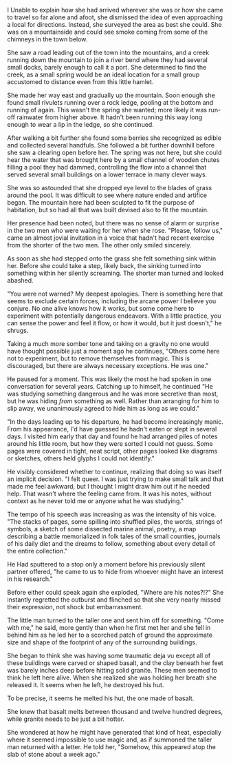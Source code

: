 I Unable to explain how she had arrived wherever she was or how she came to travel so far alone and afoot, she dismissed the idea of even approaching a local for directions. Instead, she surveyed the area as best she could. She was on a mountainside and could see smoke coming from some of the chimneys in the town below.

She saw a road leading out of the town into the mountains, and a creek running down the mountain to join a river bend where they had several small docks, barely enough to call it a port. She determined to find the creek, as a small spring would be an ideal location for a small group accustomed to distance even from this little hamlet.

She made her way east and gradually up the mountain. Soon enough she found small rivulets running over a rock ledge, pooling at the bottom and running of again. This wasn't the spring she wanted; more likely it was run-off rainwater from higher above. It hadn't been running this way long enough to wear a lip in the ledge, so she continued.

After walking a bit further she found some berries she recognized as edible and collected several handfuls. She followed a bit further downhill before she saw a clearing open before her. The spring was not here, but she could hear the water that was brought here by a small channel of wooden chutes filling a pool they had dammed, controlling the flow into a channel that served several small buildings on a lower terrace in many clever ways.

She was so astounded that she dropped eye level to the blades of grass around the pool. It was difficult to see where nature ended and artifice began. The mountain here had been sculpted to fit the purpose of habitation, but so had all that was built devised also to fit the mountain.

Her presence had been noted, but there was no sense of alarm or surprise in the two men who were waiting for her when she rose. "Please, follow us," came an almost jovial invitation in a voice that hadn't had recent exercise from the shorter of the two men. The other only smiled sincerely.

As soon as she had stepped onto the grass she felt something sink within her. Before she could take a step, likely back, the sinking turned into something within her silently screaming. The shorter man turned and looked abashed. 

"You were not warned? My deepest apologies. There is something here that seems to exclude certain forces, including the arcane power I believe you conjure. No one alive knows how it works, but some come here to experiment with potentially dangerous endeavors. With a little practice, you can sense the power and feel it flow, or how it would, but it just doesn't," he shrugs.

Taking a much more somber tone and taking on a gravity no one would have thought possible just a moment ago he continues, "Others come here not to experiment, but to remove themselves from magic. This is discouraged, but there are always necessary exceptions. He was one."

He paused for a moment. This was likely the most he had spoken in one conversation for several years. Catching up to himself, he continued "He was studying something dangerous and he was more secretive than most, but he was hiding *from* something as well. Rather than arranging for him to slip away, we unanimously agreed to hide him as long as we could."

"In the days leading up to his departure, he had become increasingly manic. From his appearance, I'd have guessed he hadn't eaten or slept in several days. I visited him early that day and found he had arranged piles of notes around his little room, but how they were sorted I could not guess. Some pages were covered in tight, neat script, other pages looked like diagrams or sketches, others held glyphs I could not identify."

He visibly considered whether to continue, realizing that doing so was itself an implicit decision. "I felt queer. I was just trying to make small talk and that made me feel awkward, but I thought I might draw him out if he needed help. That wasn't where the feeling came from. It was his notes, without context as he never told me or anyone what he was studying." 

The tempo of his speech was increasing as was the intensity of his voice. "The stacks of pages, some spilling into shuffled piles, the words, strings of symbols, a sketch of some dissected marine animal, poetry, a map describing a battle memorialized in folk tales of the small counties, journals of his daily diet and the dreams to follow, something about every detail of the entire collection."

He Had sputtered to a stop only a moment before his previously silent partner offered, "he came to us to hide from whoever might have an interest in his research."

Before either could speak again she exploded, "Where are his notes?!?" She instantly regretted the outburst and flinched so that she very nearly missed their expression, not shock but embarrassment. 

The little man turned to the taller one and sent him off for something. "Come with me," he said, more gently than when he first met her and she fell in behind him as he led her to a scorched patch of ground the approximate size and shape of the footprint of any of the surrounding buildings. 

She began to think she was having some traumatic deja vu except all of these buildings were carved or shaped basalt, and the clay beneath her feet was barely inches deep before hitting solid granite. These men seemed to think he left here alive. When she realized she was holding her breath she released it. It seems when he left, he destroyed his hut.

To be precise, it seems he melted his hut, the one made of basalt.

She knew that basalt melts between thousand and twelve hundred degrees, while granite needs to be just a bit hotter. 

She wondered at how he might have generated that kind of heat, especially where it seemed impossible to use magic and, as if summoned the taller man returned with a letter. He told her, "Somehow, this appeared atop the slab of stone about a week ago."


